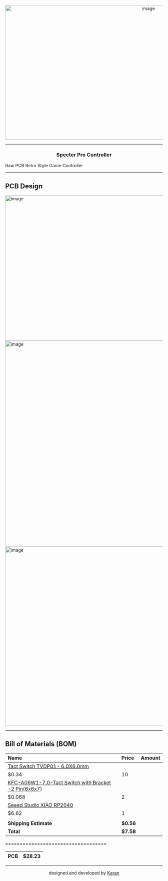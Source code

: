 <div align="center">
<img width="901" height="430" alt="image" src="https://github.com/user-attachments/assets/1752704f-f997-4aec-9608-b34cf37928c5" />
</div>


----

<h3 align="center">Specter Pro Controller</h3>

Raw PCB Retro Style Game Controller

---

## PCB Design
<img width="1022" height="465" alt="image" src="https://github.com/user-attachments/assets/8943d086-62a9-42dc-8fcb-4a8a5a68d494" />
<img width="1375" height="658" alt="image" src="https://github.com/user-attachments/assets/1f691093-fc94-44c8-b88a-dfd64bc43bcf" />
<img width="1044" height="573" alt="image" src="https://github.com/user-attachments/assets/69b780d1-d96a-4b3f-8303-c440f1840726" />

---

## Bill of Materials (BOM)
| Name | Price | Amount |
| :--- | :--- | :--- |
| [Tact Switch TVDP01- 6.0X6.0mm](https://robu.in/product/tact-switch-tvdp01-6-0x6-0mm/)
 | $0.34 | 10 |
| [KFC-A06W1-7.0-Tact Switch with Bracket -2 Pin(6x6x7)](https://robu.in/product/kfc-a06w1-7-0-tact-switch-with-bracket-2-pin6x6x7/)
 | $0.068 | 2 |
 | [Seeed Studio XIAO RP2040](https://robu.in/product/seeed-studio-xiao-rp2040-v1-0/)
 | $6.62 | 1 |
| | | |
| **Shipping Estimate** | **$0.56** | |
| **Total** | **$7.58** | |

===================================

| PCB | $28.23 |
| :-- | :---- |

---

<p align="center">
  designed and developed by <a href="https://github.com/karandev79">Karan</a>
</p>
